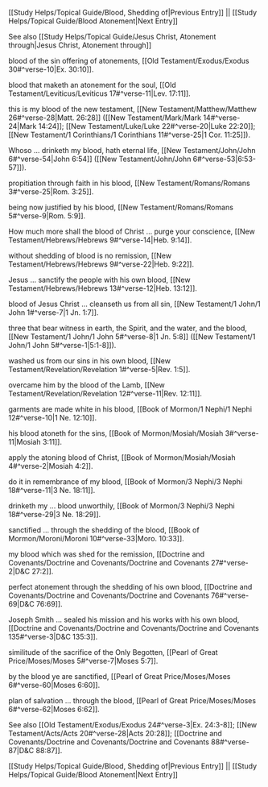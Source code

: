 [[Study Helps/Topical Guide/Blood, Shedding of|Previous Entry]]  ||  [[Study Helps/Topical Guide/Blood Atonement|Next Entry]]

 See also [[Study Helps/Topical Guide/Jesus Christ, Atonement through|Jesus Christ, Atonement through]]

 blood of the sin offering of atonements, [[Old Testament/Exodus/Exodus 30#^verse-10|Ex. 30:10]].

 blood that maketh an atonement for the soul, [[Old Testament/Leviticus/Leviticus 17#^verse-11|Lev. 17:11]].

 this is my blood of the new testament, [[New Testament/Matthew/Matthew 26#^verse-28|Matt. 26:28]] ([[New Testament/Mark/Mark 14#^verse-24|Mark 14:24]]; [[New Testament/Luke/Luke 22#^verse-20|Luke 22:20]]; [[New Testament/1 Corinthians/1 Corinthians 11#^verse-25|1 Cor. 11:25]]).

 Whoso ... drinketh my blood, hath eternal life, [[New Testament/John/John 6#^verse-54|John 6:54]] ([[New Testament/John/John 6#^verse-53|6:53-57]]).

 propitiation through faith in his blood, [[New Testament/Romans/Romans 3#^verse-25|Rom. 3:25]].

 being now justified by his blood, [[New Testament/Romans/Romans 5#^verse-9|Rom. 5:9]].

 How much more shall the blood of Christ ... purge your conscience, [[New Testament/Hebrews/Hebrews 9#^verse-14|Heb. 9:14]].

 without shedding of blood is no remission, [[New Testament/Hebrews/Hebrews 9#^verse-22|Heb. 9:22]].

 Jesus ... sanctify the people with his own blood, [[New Testament/Hebrews/Hebrews 13#^verse-12|Heb. 13:12]].

 blood of Jesus Christ ... cleanseth us from all sin, [[New Testament/1 John/1 John 1#^verse-7|1 Jn. 1:7]].

 three that bear witness in earth, the Spirit, and the water, and the blood, [[New Testament/1 John/1 John 5#^verse-8|1 Jn. 5:8]] ([[New Testament/1 John/1 John 5#^verse-1|5:1-8]]).

 washed us from our sins in his own blood, [[New Testament/Revelation/Revelation 1#^verse-5|Rev. 1:5]].

 overcame him by the blood of the Lamb, [[New Testament/Revelation/Revelation 12#^verse-11|Rev. 12:11]].

 garments are made white in his blood, [[Book of Mormon/1 Nephi/1 Nephi 12#^verse-10|1 Ne. 12:10]].

 his blood atoneth for the sins, [[Book of Mormon/Mosiah/Mosiah 3#^verse-11|Mosiah 3:11]].

 apply the atoning blood of Christ, [[Book of Mormon/Mosiah/Mosiah 4#^verse-2|Mosiah 4:2]].

 do it in remembrance of my blood, [[Book of Mormon/3 Nephi/3 Nephi 18#^verse-11|3 Ne. 18:11]].

 drinketh my ... blood unworthily, [[Book of Mormon/3 Nephi/3 Nephi 18#^verse-29|3 Ne. 18:29]].

 sanctified ... through the shedding of the blood, [[Book of Mormon/Moroni/Moroni 10#^verse-33|Moro. 10:33]].

 my blood which was shed for the remission, [[Doctrine and Covenants/Doctrine and Covenants/Doctrine and Covenants 27#^verse-2|D&C 27:2]].

 perfect atonement through the shedding of his own blood, [[Doctrine and Covenants/Doctrine and Covenants/Doctrine and Covenants 76#^verse-69|D&C 76:69]].

 Joseph Smith ... sealed his mission and his works with his own blood, [[Doctrine and Covenants/Doctrine and Covenants/Doctrine and Covenants 135#^verse-3|D&C 135:3]].

 similitude of the sacrifice of the Only Begotten, [[Pearl of Great Price/Moses/Moses 5#^verse-7|Moses 5:7]].

 by the blood ye are sanctified, [[Pearl of Great Price/Moses/Moses 6#^verse-60|Moses 6:60]].

 plan of salvation ... through the blood, [[Pearl of Great Price/Moses/Moses 6#^verse-62|Moses 6:62]].

 See also [[Old Testament/Exodus/Exodus 24#^verse-3|Ex. 24:3-8]]; [[New Testament/Acts/Acts 20#^verse-28|Acts 20:28]]; [[Doctrine and Covenants/Doctrine and Covenants/Doctrine and Covenants 88#^verse-87|D&C 88:87]].

[[Study Helps/Topical Guide/Blood, Shedding of|Previous Entry]]  ||  [[Study Helps/Topical Guide/Blood Atonement|Next Entry]]